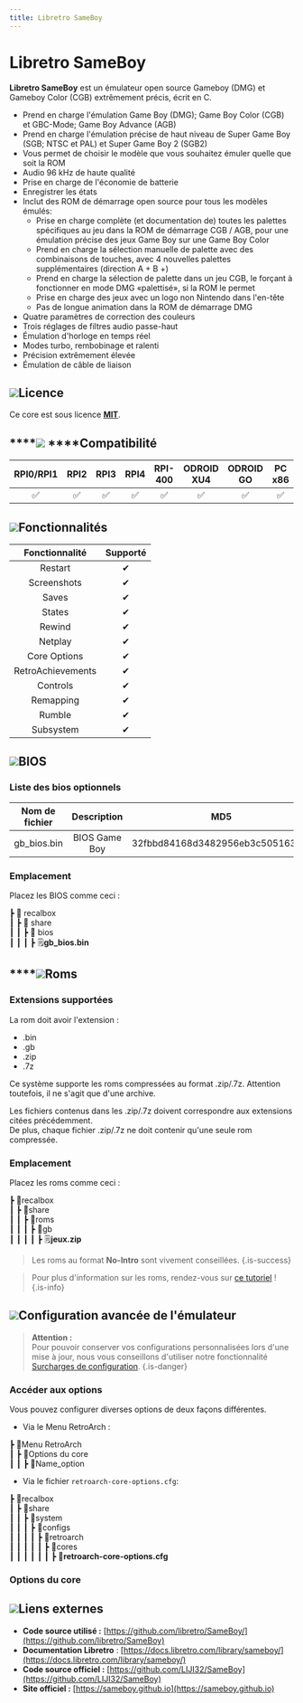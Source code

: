 ```yaml
---
title: Libretro SameBoy
---
```


# Libretro SameBoy

**Libretro SameBoy** est un émulateur open source Gameboy \(DMG\) et Gameboy Color \(CGB\) extrêmement précis, écrit en C.

* Prend en charge l'émulation Game Boy \(DMG\); Game Boy Color \(CGB\) et GBC-Mode; Game Boy Advance \(AGB\)
* Prend en charge l'émulation précise de haut niveau de Super Game Boy \(SGB; NTSC et PAL\) et Super Game Boy 2 \(SGB2\)
* Vous permet de choisir le modèle que vous souhaitez émuler quelle que soit la ROM
* Audio 96 kHz de haute qualité
* Prise en charge de l'économie de batterie
* Enregistrer les états
* Inclut des ROM de démarrage open source pour tous les modèles émulés:
  * Prise en charge complète \(et documentation de\) toutes les palettes spécifiques au jeu dans la ROM de démarrage CGB / AGB, pour une émulation précise des jeux Game Boy sur une Game Boy Color
  * Prend en charge la sélection manuelle de palette avec des combinaisons de touches, avec 4 nouvelles palettes supplémentaires \(direction A + B +\)
  * Prend en charge la sélection de palette dans un jeu CGB, le forçant à fonctionner en mode DMG «palettisé», si la ROM le permet
  * Prise en charge des jeux avec un logo non Nintendo dans l'en-tête
  * Pas de longue animation dans la ROM de démarrage DMG
* Quatre paramètres de correction des couleurs
* Trois réglages de filtres audio passe-haut
* Émulation d'horloge en temps réel
* Modes turbo, rembobinage et ralenti
* Précision extrêmement élevée
* Émulation de câble de liaison

## ![](/migration-images/emulateurs/consoles-portables/game-boy/gerald-g-parchment-background-or-border-5.svg)Licence

Ce core est sous licence [**MIT**](https://github.com/libretro/SameBoy/blob/master/LICENSE).

## \*\*\*\*![](/migration-images/emulateurs/consoles-portables/game-boy/compatibility.png) ****Compatibilité

| RPI0/RPI1 | RPI2 | RPI3 | RPI4 | RPI-400 | ODROID XU4 | ODROID GO | PC x86 | PC X86\_64 |
| :---: | :---: | :---: | :---: | :---: | :---: | :---: | :---: | :---: |
| ✅ | ✅ | ✅ | ✅ | ✅ | ✅ | ✅ | ✅ | ✅ |

## ![](/migration-images/emulateurs/consoles-portables/game-boy/cogwheel-145804_640.png)Fonctionnalités

| **Fonctionnalité** | Supporté |
| :---: | :---: |
| Restart | ✔ |
| Screenshots | ✔ |
| Saves | ✔ |
| States | ✔ |
| Rewind | ✔ |
| Netplay | ✔ |
| Core Options | ✔ |
| RetroAchievements | ✔ |
| Controls | ✔ |
| Remapping | ✔ |
| Rumble | ✔ |
| Subsystem | ✔ |

## ![](/migration-images/emulateurs/consoles-portables/game-boy/tqfp32.svg)BIOS

### Liste des bios optionnels

| **Nom de fichier** | Description | MD5 | Fourni |
| :---: | :---: | :---: | :---: |
| gb\_bios.bin | BIOS Game Boy | 32fbbd84168d3482956eb3c5051637f5 | ❌ |

### Emplacement

Placez les BIOS comme ceci :

┣ 📁 recalbox  
┃ ┣ 📁 share  
┃ ┃ ┣ 📁 bios  
┃ ┃ ┃ ┣ 🗒**gb\_bios.bin**  

## \*\*\*\*![](/migration-images/emulateurs/consoles-portables/game-boy/rom-30098_640.png)**Roms**

### **Extensions supportées**

La rom doit avoir l'extension :

* .bin
* .gb
* .zip
* .7z

Ce système supporte les roms compressées au format .zip/.7z. Attention toutefois, il ne s'agit que d'une archive.

Les fichiers contenus dans les .zip/.7z doivent correspondre aux extensions citées précédemment.  
De plus, chaque fichier .zip/.7z ne doit contenir qu'une seule rom compressée.

### **Emplacement**

Placez les roms comme ceci : 

┣ 📁recalbox  
┃ ┣ 📁share  
┃ ┃ ┣ 📁roms  
┃ ┃ ┃ ┣ 📁gb  
┃ ┃ ┃ ┃ ┣ 🗒**jeux.zip**  


>Les roms au format **No-Intro** sont vivement conseillées.
{.is-success}


>Pour plus d'information sur les roms, rendez-vous sur [ce tutoriel](/fr/tutoriels/jeux/generalite/les-roms-et-les-isos) !
{.is-info}

## ![](/migration-images/emulateurs/consoles-portables/game-boy/hammer-28636_640.png)Configuration avancée de l'émulateur


>**Attention :**  
>Pour pouvoir conserver vos configurations personnalisées lors d'une mise à jour, nous vous conseillons d'utiliser notre fonctionnalité [Surcharges de configuration](/fr/usage-avance/surcharge-de-configuration).
{.is-danger}

### Accéder aux options

Vous pouvez configurer diverses options de deux façons différentes.

* Via le Menu RetroArch :

┣ 📁Menu RetroArch  
┃ ┣ 📁Options du core  
┃ ┃ ┣ 🧩Name\_option  

* Via le fichier `retroarch-core-options.cfg`:

┣ 📁recalbox  
┃ ┣ 📁share  
┃ ┃ ┣ 📁system  
┃ ┃ ┃ ┣ 📁configs  
┃ ┃ ┃ ┃ ┣ 📁retroarch  
┃ ┃ ┃ ┃ ┃ ┣ 📁cores  
┃ ┃ ┃ ┃ ┃ ┃ ┣ 🧩**retroarch-core-options.cfg**  

### Options du core

## ![](/migration-images/emulateurs/consoles-portables/game-boy/kisspng-web-development-world-wide-web-computer-icons-webs-world-wide-web-icon-png-5ab05c24477216.4540070115215073642927.png)**Liens externes**

* **Code source utilisé :** [https://github.com/libretro/SameBoy/](https://github.com/libretro/SameBoy)
* **Documentation Libretro** : [https://docs.libretro.com/library/sameboy/](https://docs.libretro.com/library/sameboy/)
* **Code source officiel :** [https://github.com/LIJI32/SameBoy](https://github.com/LIJI32/SameBoy)
* **Site officiel :** [https://sameboy.github.io](https://sameboy.github.io)

